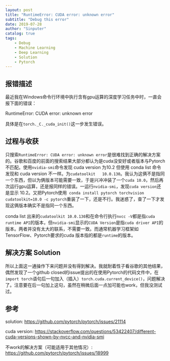 ```yaml
---
layout: post
title: "RuntimeError: CUDA error: unknown error"
subtitle: "Debug this error"
date: 2019-07-28
author: "Sinputer"
catalog: true
tags: 
    - Debug
    - Machine Learning
    - Deep Learning
    - Solution
    - Pytorch
---
```

## 报错描述

最近我在Windows命令行环境中执行含有gpu运算的深度学习任务中时，一直会报下面的错误：

RuntimeError: CUDA error: unknown error

具体是在`torch._C._cuda_init()`这一步发生错误。

## 过程与收获

只搜索`RuntimeError: CUDA error: unknown error`是很难找到正确的解决方案的。谷歌和百度的前面的搜索结果大部分都认为是cuda没安好或者版本与Pytorch不匹配。使用`nvidia-smi`命令发现 cuda version 为10.2
但使用 conda list 命令发现和 cuda version 不一样。为`cudatoolkit   10.0.130`。我认为这俩不是指同一个东西，但以为俩版本可能需要一致，于是兴冲冲装了一个`cuda 10.0`，然后再次运行gpu运算，还是报同样的错误。一运行`nvidia-smi`，发现`cuda version`还是显示 10.2。又把Pytorch使用`
conda install pytorch torchvision cudatoolkit=10.0 -c pytorch`重装了一下，还是不行。我迷惑了，查了一下才发现这俩版本确实不是指同一个东西。

conda list 出来的`cudatoolkit 10.0.130`和在命令行执行`nvcc -V`都是指`cuda runtime API`的版本，但`nvidia-smi`显示的`CUDA Version`是指`cuda driver API`的版本。两者并没有太大的联系，不需要一致。而通常机器学习框架如TensorFlow、Pytorch要求的cuda 版本指的都是`runtime`的版本。

## 解决方案 Solution

所以上面这一通操作下来问题并没有得到解决。我就耐着性子看谷歌的其他结果，偶然发现了一个github closed的issue提出的在使用Pytorch的代码文件中，在`import torch`语句后一句加入（插入）`torch.cuda.current_device()`，问题解决了。注意要在后一句加上这句，虽然在稍微后面一点加可能也work，但我没测试过。

## 参考

solution: https://github.com/pytorch/pytorch/issues/21114

cuda version: https://stackoverflow.com/questions/53422407/different-cuda-versions-shown-by-nvcc-and-nvidia-smi

不work的解决方案（可能适用于其他情况）: https://github.com/pytorch/pytorch/issues/18999 
